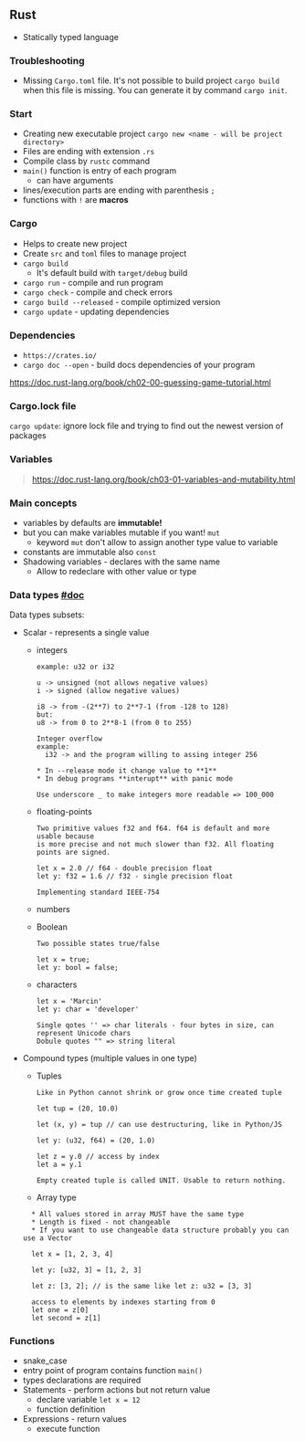 ## Rust

* Statically typed language

### Troubleshooting

* Missing `Cargo.toml` file. It's not possible to build project `cargo build` when this file
is missing. You can generate it by command `cargo init`.

### Start
* Creating new executable project `cargo new <name - will be project directory>`
* Files are ending with extension ```.rs```
* Compile class by ```rustc``` command
* ```main()``` function is entry of each program
    * can have arguments
* lines/execution parts are ending with parenthesis ```;```
* functions with ```!``` are __macros__

### Cargo
* Helps to create new project
* Create ```src``` and ```toml``` files to manage project
* ```cargo build```
  * It's default build with ```target/debug``` build
* ```cargo run``` - compile and run program
* ```cargo check``` - compile and check errors
* ```cargo build --released``` - compile optimized version
* ```cargo update``` - updating dependencies

### Dependencies
* ```https://crates.io/```
* ```cargo doc --open``` - build docs dependencies of your program

https://doc.rust-lang.org/book/ch02-00-guessing-game-tutorial.html


### Cargo.lock file
```cargo update```: ignore lock file and trying to find out the newest version of packages

### Variables 
> https://doc.rust-lang.org/book/ch03-01-variables-and-mutability.html

### Main concepts
* variables by defaults are **immutable!**
* but you can make variables mutable if you want! `mut`
  * keyword `mut` don't allow to assign another type value to variable
* constants are immutable also `const`
* Shadowing variables - declares with the same name
  * Allow to redeclare with other value or type

### Data types [#doc](https://doc.rust-lang.org/book/ch03-02-data-types.html)

Data types subsets:
* Scalar - represents a single value
  * integers 
      ```
      example: u32 or i32
    
      u -> unsigned (not allows negative values)
      i -> signed (allow negative values)
    
      i8 -> from -(2**7) to 2**7-1 (from -128 to 128)
      but:
      u8 -> from 0 to 2**8-1 (from 0 to 255)
      ``` 
      
      ```
      Integer overflow
      example: 
        i32 -> and the program willing to assing integer 256
      
      * In --release mode it change value to **1**
      * In debug programs **interupt** with panic mode
      ```
      
      ```
      Use underscore _ to make integers more readable => 100_000
      ```

  * floating-points
      ```
      Two primitive values f32 and f64. f64 is default and more usable because
      is more precise and not much slower than f32. All floating points are signed.
    
      let x = 2.0 // f64 - double precision float
      let y: f32 = 1.6 // f32 - single precision float
    
      Implementing standard IEEE-754
      ```
  * numbers
  * Boolean
    ```
    Two possible states true/false
    
    let x = true;
    let y: bool = false;
    ```
  * characters
    ```
    let x = 'Marcin'
    let y: char = 'developer'
    
    Single qotes '' => char literals - four bytes in size, can represent Unicode chars
    Dobule quotes "" => string literal
    
    ```
  
* Compound types (multiple values in one type)
  
  * Tuples
    ```
    Like in Python cannot shrink or grow once time created tuple
    
    let tup = (20, 10.0)
    
    let (x, y) = tup // can use destructuring, like in Python/JS
    
    let y: (u32, f64) = (20, 1.0)
    
    let z = y.0 // access by index
    let a = y.1
    
    Empty created tuple is called UNIT. Usable to return nothing.
    ```
  
  * Array type
  ```
    * All values stored in array MUST have the same type
    * Length is fixed - not changeable
    * If you want to use changeable data structure probably you can use a Vector
  
    let x = [1, 2, 3, 4]
    
    let y: [u32, 3] = [1, 2, 3]
  
    let z: [3, 2]; // is the same like let z: u32 = [3, 3]
    
    access to elements by indexes starting from 0 
    let one = z[0]
    let second = z[1]
  ```

### Functions
* snake_case
* entry point of program contains function `main()`
* types declarations are required
* Statements - perform actions but not return value 
  - declare variable
  ```let x = 12```
   - function definition
* Expressions - return values
  - execute function